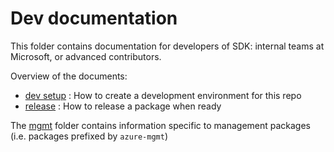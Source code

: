 # Dev documentation

This folder contains documentation for developers of SDK: internal teams at Microsoft, or advanced contributors.

Overview of the documents:
- [dev setup](./dev_setup.md) : How to create a development environment for this repo
- [release](./release.md) : How to release a package when ready

The [mgmt](./mgmt) folder contains information specific to management packages (i.e. packages prefixed by `azure-mgmt`)